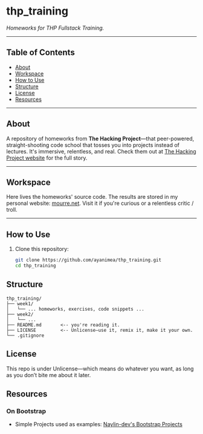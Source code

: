 # thp_training

*Homeworks for THP Fullstack Training.*

---

##  Table of Contents

- [About](#about)  
- [Workspace](#workspace)  
- [How to Use](#how-to-use)  
- [Structure](#structure)  
- [License](#license)  
- [Resources](#more-learning)  

---

##  About

A repository of homeworks from **The Hacking Project**—that peer-powered, straight-shooting code school that tosses you into projects instead of lectures. It's immersive, relentless, and real. Check them out at [The Hacking Project website](https://www.thehackingproject.org) for the full story.

---

##  Workspace

Here lives the homeworks' source code. The results are stored in my personal website: [mourre.net](https://www.mourre.net). Visit it if you're curious or a relentless critic / troll.

---

##  How to Use

1. Clone this repository:
   ```bash
   git clone https://github.com/ayanimea/thp_training.git
   cd thp_training

## Structure

```
thp_training/
├── week1/
│   └── ... homeworks, exercises, code snippets ...
├── week2/
│   └── ...
├── README.md       <-- you're reading it.
├── LICENSE         <-- Unlicense—use it, remix it, make it your own.
└── .gitignore
```

## License
This repo is under Unlicense—which means do whatever you want, as long as you don’t bite me about it later. 

## Resources
### On Bootstrap
* Simple Projects used as examples: [Naylin-dev's Bootstrap Projects](https://github.com/naylin-dev/Bootstrap-Projects)
